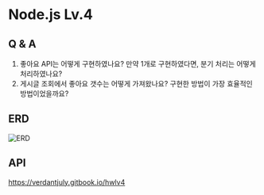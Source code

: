 # Node.js Lv.4

## Q & A

1. 좋아요 API는 어떻게 구현하였나요? 만약 1개로 구현하였다면, 분기 처리는 어떻게 처리하였나요?
2. 게시글 조회에서 좋아요 갯수는 어떻게 가져왔나요? 구현한 방법이 가장 효율적인 방법이었을까요?

## ERD

![ERD](https://i.postimg.cc/wj37JJ4v/draw-SQL-hw1v4-erd-export-2023-07-08.png)

## API

https://verdantjuly.gitbook.io/hwlv4
